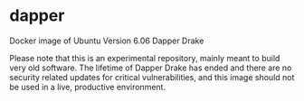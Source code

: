 # dapper
Docker image of Ubuntu Version 6.06 Dapper Drake

Please note that this is an experimental repository, mainly meant to build very old software. The lifetime of Dapper Drake has ended and there are no security related updates for critical vulnerabilities, and this image should not be used in a live, productive environment.